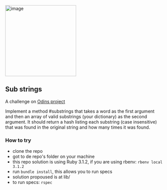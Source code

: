 <img width="226" alt="image" src="https://user-images.githubusercontent.com/26731448/188519846-a027234f-8008-40cb-8b22-87a233650de0.png">

## Sub strings

A challenge on [Odins project](https://www.theodinproject.com/lessons/ruby-sub-strings)

Implement a method #substrings that takes a word as the first argument and then an array of valid substrings (your dictionary) as the second argument. It should return a hash listing each substring (case insensitive) that was found in the original string and how many times it was found.


### How to try

- clone the repo
- got to de repo's folder on your machine
- this repo solution is using Ruby 3.1.2, if you are using rbenv: `rbenv local 3.1.2`
- run `bundle install`, this allows you to run specs
- solution propoused is at lib/
- to run specs: `rspec`
